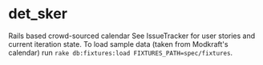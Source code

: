 det_sker
========

Rails based crowd-sourced calendar
See IssueTracker for user stories and current iteration state.
To load sample data (taken from Modkraft's calendar) run ```rake db:fixtures:load FIXTURES_PATH=spec/fixtures```.

